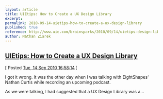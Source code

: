 ```yaml
---
layout: article
title: UIEtips: How to Create a UX Design Library
excerpt: 
permalink: 2010-09-14-uietips-how-to-create-a-ux-design-library
published: true
reference: http://www.uie.com/brainsparks/2010/09/14/uietips-design-library/
author: Nathan Ziarek
---
```


## [UIEtips: How to Create a UX Design Library][0]  
\[ Posted [Tue, 14 Sep 2010 16:58:14][1] \]

I got it wrong. It was the other day when I was talking with EightShapes' Nathan Curtis while recording an upcoming podcast. 

As we were talking, I had suggested that a UX Design Library was a...



[0]: http://www.uie.com/brainsparks/2010/09/14/uietips-design-library/
[1]: http://nathanziarek.tumblr.com/post/1122826501
